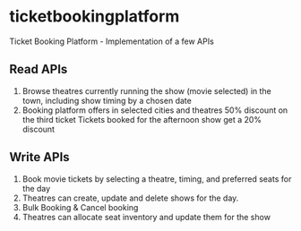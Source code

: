 # ticketbookingplatform
Ticket Booking Platform - Implementation of a few APIs

Read APIs
---------
 
1. Browse theatres currently running the show (movie selected) in the town, including show timing by a chosen date 
2. Booking platform offers in selected cities and theatres 
  50% discount on the third ticket 
  Tickets booked for the afternoon show get a 20% discount 

Write APIs
----------

1. Book movie tickets by selecting a theatre, timing, and preferred seats for the day 
2. Theatres can create, update and delete shows for the day. 
3. Bulk Booking & Cancel booking 
4. Theatres can allocate seat inventory and update them for the show 
